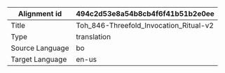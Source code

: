 |Alignment id | 494c2d53e8a54b8cb4f6f41b51b2e0ee
| --- | --- 
|Title | Toh_846-Threefold_Invocation_Ritual-v2 
|Type | translation
|Source Language | bo
|Target Language | en-us